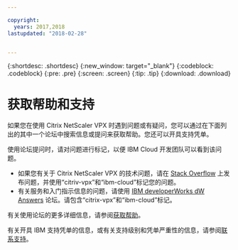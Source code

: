 ```yaml
---

copyright:
  years: 2017,2018
lastupdated: "2018-02-28"


---
```


{:shortdesc: .shortdesc}
{:new_window: target="_blank"}
{:codeblock: .codeblock}
{:pre: .pre}
{:screen: .screen}
{:tip: .tip}
{:download: .download}

# 获取帮助和支持

如果您在使用 Citrix NetScaler VPX 时遇到问题或有疑问，您可以通过在下面列出的其中一个论坛中搜索信息或提问来获取帮助。您还可以开具支持凭单。

使用论坛提问时，请对问题进行标记，以便 IBM Cloud 开发团队可以看到该问题。

* 如果您有关于 Citrix NetScaler VPX 的技术问题，请在 [Stack Overflow](https://stackoverflow.com/search?q=citrix-vpx+ibm-cloud) 上发布问题，并使用“citriv-vpx”和“ibm-cloud”标记您的问题。
* 有关服务和入门指示信息的问题，请使用 [IBM developerWorks dW Answers](https://developer.ibm.com/answers/topics/citrix-vpx.html?smartspace=ibm-cloud) 论坛。请包含“citrix-vpx”和“ibm-cloud”标记。

有关使用论坛的更多详细信息，请参阅[获取帮助](https://console.bluemix.net/docs/support/index.html#getting-help)。

有关开具 IBM 支持凭单的信息，或有关支持级别和凭单严重性的信息，请参阅[联系支持](https://console.bluemix.net/docs/support/index.html#contacting-support)。
